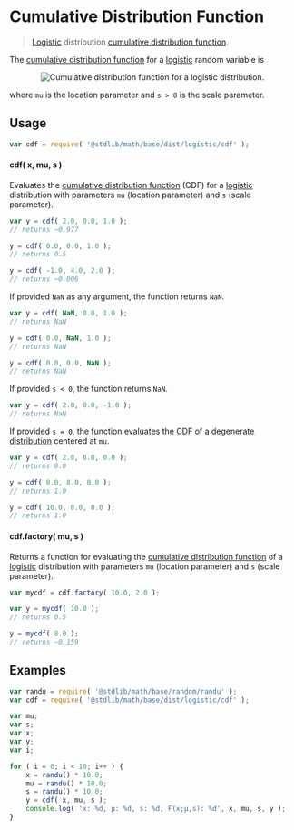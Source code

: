 # Cumulative Distribution Function

> [Logistic][logistic] distribution [cumulative distribution function][cdf].

<section class="intro">

The [cumulative distribution function][cdf] for a [logistic][logistic] random variable is

<!-- <equation class="equation" label="eq:cdf" align="center" raw="F(x; \mu, s) = \frac{1}{1+e^{-\frac{x-\mu}{s}}}" alt="Cumulative distribution function for a logistic distribution."> -->

<div class="equation" align="center" data-raw-text="F(x; \mu, s) = \frac{1}{1+e^{-\frac{x-\mu}{s}}}" data-equation="eq:cdf">
    <img src="" alt="Cumulative distribution function for a logistic distribution.">
    <br>
</div>

<!-- </equation> -->

where `mu` is the location parameter and `s > 0` is the scale parameter.

</section>

<!-- /.intro -->

<section class="usage">

## Usage
``` javascript
var cdf = require( '@stdlib/math/base/dist/logistic/cdf' );
```

#### cdf( x, mu, s )

Evaluates the [cumulative distribution function][cdf] (CDF) for a [logistic][logistic] distribution with parameters `mu` (location parameter) and `s` (scale parameter).

``` javascript
var y = cdf( 2.0, 0.0, 1.0 );
// returns ~0.977

y = cdf( 0.0, 0.0, 1.0 );
// returns 0.5

y = cdf( -1.0, 4.0, 2.0 );
// returns ~0.006
```

If provided `NaN` as any argument, the function returns `NaN`.

``` javascript
var y = cdf( NaN, 0.0, 1.0 );
// returns NaN

y = cdf( 0.0, NaN, 1.0 );
// returns NaN

y = cdf( 0.0, 0.0, NaN );
// returns NaN
```

If provided `s < 0`, the function returns `NaN`.

``` javascript
var y = cdf( 2.0, 0.0, -1.0 );
// returns NaN
```

If provided `s = 0`, the function evaluates the [CDF][cdf] of a [degenerate distribution][degenerate-distribution] centered at `mu`.

``` javascript
var y = cdf( 2.0, 8.0, 0.0 );
// returns 0.0

y = cdf( 8.0, 8.0, 0.0 );
// returns 1.0

y = cdf( 10.0, 8.0, 0.0 );
// returns 1.0
```

#### cdf.factory( mu, s )

Returns a function for evaluating the [cumulative distribution function][cdf] of a [logistic][logistic] distribution with parameters `mu` (location parameter) and `s` (scale parameter).

``` javascript
var mycdf = cdf.factory( 10.0, 2.0 );

var y = mycdf( 10.0 );
// returns 0.5

y = mycdf( 8.0 );
// returns ~0.159
```

</section>

<!-- /.usage -->

<section class="examples">

## Examples

``` javascript
var randu = require( '@stdlib/math/base/random/randu' );
var cdf = require( '@stdlib/math/base/dist/logistic/cdf' );

var mu;
var s;
var x;
var y;
var i;

for ( i = 0; i < 10; i++ ) {
    x = randu() * 10.0;
    mu = randu() * 10.0;
    s = randu() * 10.0;
    y = cdf( x, mu, s );
    console.log( 'x: %d, µ: %d, s: %d, F(x;µ,s): %d', x, mu, s, y );
}
```

</section>

<!-- /.examples -->


<section class="links">

[logistic]: https://en.wikipedia.org/wiki/Logistic_distribution
[cdf]: https://en.wikipedia.org/wiki/Cumulative_distribution_function
[degenerate-distribution]: https://en.wikipedia.org/wiki/Degenerate_distribution

</section>

<!-- /.links -->
